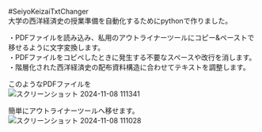 #SeiyoKeizaiTxtChanger<br>
大学の西洋経済史の授業準備を自動化するためにpythonで作りました。

・PDFファイルを読み込み、私用のアウトライナーツールにコピー&ペーストで移せるように文字変換します。<br>
・PDFファイルをコピペしたときに発生する不要なスペースや改行を消します。<br>
・階層化された西洋経済史の配布資料構造に合わせてテキストを調整します。<br>

このようなPDFファイルを<br>
![スクリーンショット 2024-11-08 111341](https://github.com/user-attachments/assets/abfc7496-aa39-453d-a26d-434ba9f09238)<br>

簡単にアウトライナーツールへ移せます。<br>
![スクリーンショット 2024-11-08 111028](https://github.com/user-attachments/assets/a5e7963c-4f3c-4e50-b027-076bd1def833)
